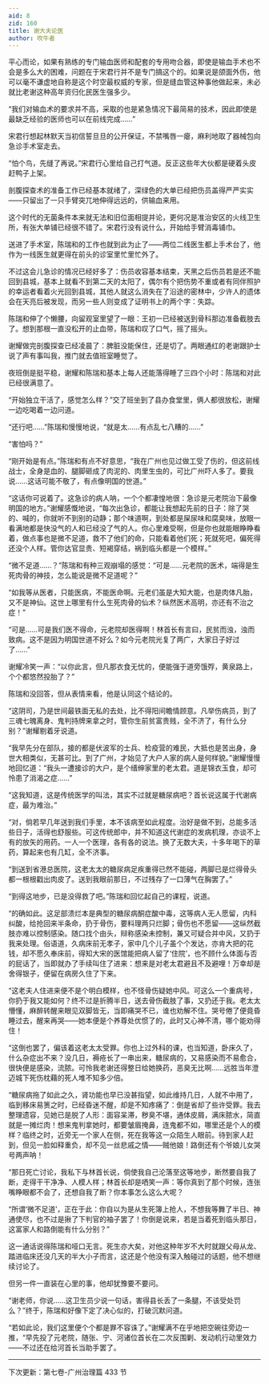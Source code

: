 ```yaml
---
aid: 8
zid: 160
title: 谢大夫论医
author: 吹牛者
---
```


平心而论，如果有熟练的专门输血医师和配套的专用吻合器，即使是输血手术也不会是多么大的困难，问题在于宋君行并不是专门搞这个的。如果说是颌面外伤，他可以毫不谦虚地自称是这个时空最权威的专家，但是缝血管这种事他做起来，未必就比老谢这种高年资归化民医生强多少。

“我们对输血术的要求并不高，采取的也是紧急情况下最简易的技术，因此即使是最缺乏经验的医师也可以在前线完成……”

宋君行想起林默天当初信誓旦旦的公开保证，不禁嘴唇一瘪，麻利地取了器械包向急诊手术室走去。

“怕个鸟，先缝了再说。”宋君行心里给自己打气道。反正这些年大伙都是硬着头皮赶鸭子上架。

剖腹探查术的准备工作已经基本就绪了，深绿色的大单已经把伤员盖得严严实实——只留出了一只手臂突兀地伸得远远的，供输血来用。

这个时代的无菌条件本来就无法和旧位面相提并论，更何况是准治安区的火线卫生所，有张大单铺已经很不错了。宋君行没有说什么，开始给手臂消毒铺巾。

送进了手术室，陈瑞和的工作也就到此为止了――两位二线医生都上手术台了，他作为一线医生就更得在前头的诊室里忙里忙外了。

不过这会儿急诊的情况已经好多了：伤员收容基本结束，天黑之后伤员若是还不能回到县城，基本上就看不到第二天的太阳了，偶尔有个把伤势不重或者有同伴照护的幸运者看着火光回到县城，其他人就这么消失在了沿途的密林中，少许人的遗体会在天亮后被发现，而另一些人则变成了证明书上的两个字：失踪。

陈瑞和伸了个懒腰，向留观室里望了一眼：王初一已经被送到骨科那边准备截肢去了。想到那根一直没松开的止血带，陈瑞和叹了口气，摇了摇头。

谢耀做完剖腹探查已经凌晨了：脾脏没能保住，还是切了。两眼通红的老谢跟护士说了声有事叫我，推门就去值班室睡觉了。

夜班倒是挺平稳，谢耀和陈瑞和基本上每人还能落得睡了三四个小时：陈瑞和对此已经很满意了。

“开始独立干活了，感觉怎么样？”交了班坐到了县办食堂里，俩人都很放松，谢耀一边吃喝着一边问道。

“还行吧……”陈瑞和慢慢地说，“就是太……有点乱七八糟的……”

“害怕吗？”

“刚开始是有点。”陈瑞和有点不好意思，“我在广州也见过做工受了伤的，但这前线战士，全身是血的、腿脚砸成了肉泥的、肉里生虫的，可比广州吓人多了。要我说……这话可能不敬了，有点像明国的世道。”

“这话你可说着了。这急诊的病人呐，一个个都凄惶地很：急诊是元老院治下最像明国的地方。”谢耀感慨地说，“每次出急诊，都能让我想起先前的日子：除了哭的、喊的，你就听不到别的动静；那个味道啊，到处都是屎尿味和腐臭味，放眼一看满地都是快没气的人和已经没了气的人。你心里难受啊，但是你也就能眼睁睁看着，做点事也是微不足道，救不了他们的命，只能看着他们死；死就死吧，偏死得还没个人样。管你达官显贵、短褐穿结，祸到临头都是一个模样。”

“微不足道……？”陈瑞和有种三观崩塌的感觉：“可是……元老院的医术，端得是生死肉骨的神技，怎么能说是微不足道呢？”

“如我等从医者，只能医病，不能医命啊。元老们虽是大知大能，也是肉体凡胎，又不是神仙。这世上哪里有什么生死肉骨的仙术？纵然医术高明，亦还有不治之症！”

“可是……可是我们医不得命，元老院却医得啊！林首长有言曰，民贫而浊，浊而致病。这不是因为明国世道不好么？如今元老院光复了两广，大家日子好过了……”

谢耀冷笑一声：“以你此言，但凡那衣食无忧的，便能强于道旁饿殍，黄泉路上，个个都悠然投胎了？”

陈瑞和没回答，但从表情来看，他是认同这个结论的。

“这阴司，乃是世间最铁面无私的去处，比不得阳间瞻情顾意。凡举伤病员，到了三魂七魄离身、鬼判持牌来拿之时，管你生前贫富贵贱，全不济了，有什么分别？”谢耀剔着牙说道。

“我早先分在部队，接的都是伏波军的士兵、检疫营的难民，大抵也是苦出身，身世大相类似，无甚可比。到了广州，才始见了大户人家的病人是何样貌。”谢耀慢慢地回忆道：“我头一遭接诊的大户，是个缙绅家里的老太君。道是锦衣玉食，却可怜患了消渴之症……”

“这我知道，这是传统医学的叫法，其实不过就是糖尿病吧？首长说这属于代谢病症，最为难治。”

“对，倘若早几年送到我们手里，本不该病至如此程度。治好是做不到，总能多活些日子，活得也舒服些。可这传统郎中，并不知道这代谢症的发病机理，亦谈不上有的放矢的用药。一人一个医理，各有各的说法。换了无数大夫，十多年喝下的草药，算起来也有几缸，全不济事。

“到送到省港总医院，这老太太的糖尿病足疾重得已然不能碰，两脚已是烂得骨头都一根根戳出肉皮了。送到我眼前那日，不过残存了一口薄气在胸罢了。”

“到得这地步，已是没得救了吧。”陈瑞和回忆起自己的课程，说道。

“的确如此。这足部溃烂本是典型的糖尿病酮症酸中毒，这等病人无人愿留，内科纠酸，给抢回来半条命，扔于骨伤，要料理两只烂脚；骨伤也不愿留――这纵然截肢亦难以控制感染。随口找个由头，辩称感染未控制，兼又可疑合并中风，又扔于我来处理。俗语道，久病床前无孝子，家中几个儿子虽个个发达，亦肯大把的花钱，却不愿久奉床前，得知大宋的医馆能把病人留了‘住院’，也不顾什么体面与否的屁话了，当即就办了手续叫住了进来：想来是对老太君避且不及避哩！万幸却是舍得银子，便留在病房久住了下来。

“这老夫人住进来便不是个明白模样，也不怪骨伤疑她中风。可这么一个重病号，你扔于我又能如何？终不过是折腾半日，送去骨伤截肢了事，又扔还于我。老太太懵懂，麻醉转醒来眼见双脚皆无，当即痛哭不已，谁也劝解不住。哭号倦了便竟昏睡过去，醒来再哭――她本便是个养尊处优惯了的，此时又心神不清，哪个能劝得住！

“这倒也罢了，偏该着这老太太受罪。你也上过外科的课，也当知道，卧床久了，什么杂症出不来？没几日，褥疮长了一串出来，糖尿病的，又易感染而不易愈合，很快便是感染，流脓。可怜我老谢还得整日给她换药，恶臭无比啊……远胜当年澄迈城下死伤枕藉的死人堆不知多少倍。

“糖尿病拖了如此之久，肾功能也早已没甚指望，如此维持几日，人就不中用了，临到移床易箦之时，已经昏迷不醒，却是不知疼痛了：倒是省却了些许受罪。我去整理遗容，见她已是脱了人形：面容呆滞，秽臭不堪，通体皮屑，满床脓水，简直就是一摊烂肉！想来鬼判拿她时，都要皱眉掩鼻，连鬼都不如，哪里还是个人的模样？临终之时，近旁无一个家人在侧，死在我等这一众陌生人眼前。待到家人赶到，但见一脸如释重负，却不见一丝悲戚之情――贼他娘！路倒还有个爷娘儿女哭号两声呐！

“那日死亡讨论，我私下与林首长说，倘使我自己沦落至这等地步，断然要自我了断，走得干干净净、人模人样；林首长却是哂笑一声：等你真到了那个时候，连张嘴睁眼都不会了，还想自我了断？你本事怎么这么大呢？

“所谓‘微不足道’，正在于此：你自以为是从生死簿上抢人，不想我等舞了半日、神通使尽，也不过是揪了下判官的袖子罢了！你倒是说来，若是当着死到临头那日，这富家人和路倒能有什么分别？”

这一通话说得陈瑞和哑口无言。死生亦大矣，对他这种年岁不大时就跟父母从龙、踏进临床还没几天的半大小子而言，这还是个他没有深入触碰过的话题，他不想继续讨论了。

但另一件一直装在心里的事，他却犹豫要不要问。

“谢老师，你说……这卫生员少说一句话，害得县长丢了一条腿，不该受处罚么？”终于，陈瑞和好像下定了决心似的，打破沉默问道。

“若如此论，我们这里便个个都是罪不容诛了。”谢耀满不在乎地把空碗往旁边一推，“早先投了元老院，随张、宁、河诸位首长在二次反围剿、发动机行动里效力――不过还在给河首长当助手罢了。

---

下次更新：第七卷-广州治理篇 433 节
